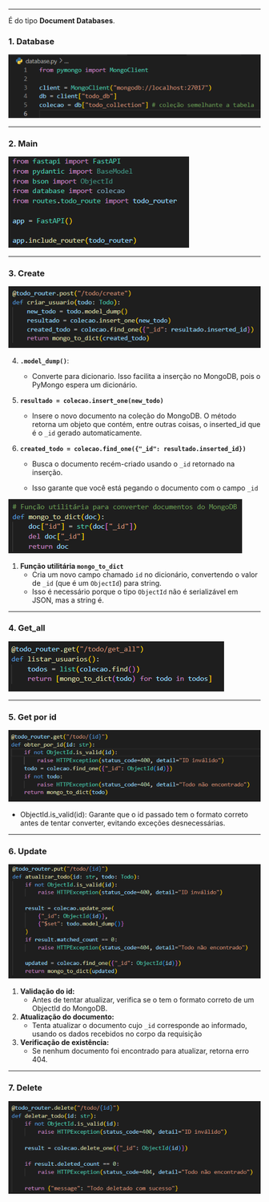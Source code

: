 
---

É do tipo **Document Databases**.

### **1. Database**

![Pasted image 20250625140144](../attachments/Pasted%20image%2020250625140144.png)

---
### **2. Main**

![Pasted image 20250625140158](../attachments/Pasted%20image%2020250625140158.png)

---
### **3. Create**

![Pasted image 20250625140503](../attachments/Pasted%20image%2020250625140503.png)

4. **`.model_dump()`**: 

	- Converte para dicionario. Isso facilita a inserção no MongoDB, pois o PyMongo espera um dicionário.

5. **`resultado = colecao.insert_one(new_todo)`**

    - Insere o novo documento na coleção do MongoDB. O método retorna um objeto que contém, entre outras coisas, o inserted_id que é o `_id` gerado automaticamente.

6. **`created_todo = colecao.find_one({"_id": resultado.inserted_id})`**

    - Busca o documento recém-criado usando o `_id` retornado na inserção.

    - Isso garante que você está pegando o documento com o campo `_id`

![Pasted image 20250625140942](../attachments/Pasted%20image%2020250625140942.png)

1. **Função utilitária `mongo_to_dict`**
    - Cria um novo campo chamado `id` no dicionário, convertendo o valor de `_id` (que é um `ObjectId`) para string.
	- Isso é necessário porque o tipo `ObjectId` não é serializável em JSON, mas a string é.

---
### **4. Get_all**

![Pasted image 20250625141249](../attachments/Pasted%20image%2020250625141249.png)

---
### **5. Get por id** 

![Pasted image 20250625141655](../attachments/Pasted%20image%2020250625141655.png)

- ObjectId.is_valid(id): Garante que o id passado tem o formato correto antes de tentar converter, evitando exceções desnecessárias.
---
### **6. Update**

![Pasted image 20250625142051](../attachments/Pasted%20image%2020250625142051.png)

1. **Validação do id:**  
	- Antes de tentar atualizar, verifica se o tem o formato correto de um ObjectId do MongoDB. 
2. **Atualização do documento:**  
    - Tenta atualizar o documento cujo `_id` corresponde ao informado, usando os dados recebidos no corpo da requisição
3. **Verificação de existência:**  
    - Se nenhum documento foi encontrado para atualizar, retorna erro 404.

---
### **7. Delete**

![Pasted image 20250625142501](../attachments/Pasted%20image%2020250625142501.png)

